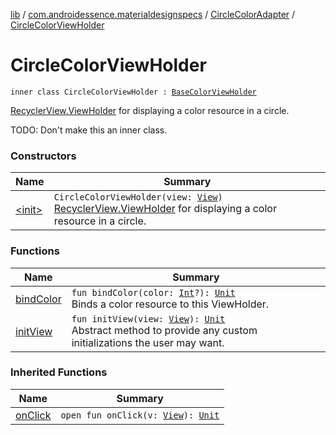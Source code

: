 [lib](../../../index.md) / [com.androidessence.materialdesignspecs](../../index.md) / [CircleColorAdapter](../index.md) / [CircleColorViewHolder](./index.md)

# CircleColorViewHolder

`inner class CircleColorViewHolder : `[`BaseColorViewHolder`](../../-base-color-adapter/-base-color-view-holder/index.md)

[RecyclerView.ViewHolder](#) for displaying a color resource in a circle.

TODO: Don't make this an inner class.

### Constructors

| Name | Summary |
|---|---|
| [&lt;init&gt;](-init-.md) | `CircleColorViewHolder(view: `[`View`](https://developer.android.com/reference/android/view/View.html)`)`<br>[RecyclerView.ViewHolder](#) for displaying a color resource in a circle. |

### Functions

| Name | Summary |
|---|---|
| [bindColor](bind-color.md) | `fun bindColor(color: `[`Int`](https://kotlinlang.org/api/latest/jvm/stdlib/kotlin/-int/index.html)`?): `[`Unit`](https://kotlinlang.org/api/latest/jvm/stdlib/kotlin/-unit/index.html)<br>Binds a color resource to this ViewHolder. |
| [initView](init-view.md) | `fun initView(view: `[`View`](https://developer.android.com/reference/android/view/View.html)`): `[`Unit`](https://kotlinlang.org/api/latest/jvm/stdlib/kotlin/-unit/index.html)<br>Abstract method to provide any custom initializations the user may want. |

### Inherited Functions

| Name | Summary |
|---|---|
| [onClick](../../-base-color-adapter/-base-color-view-holder/on-click.md) | `open fun onClick(v: `[`View`](https://developer.android.com/reference/android/view/View.html)`): `[`Unit`](https://kotlinlang.org/api/latest/jvm/stdlib/kotlin/-unit/index.html) |
